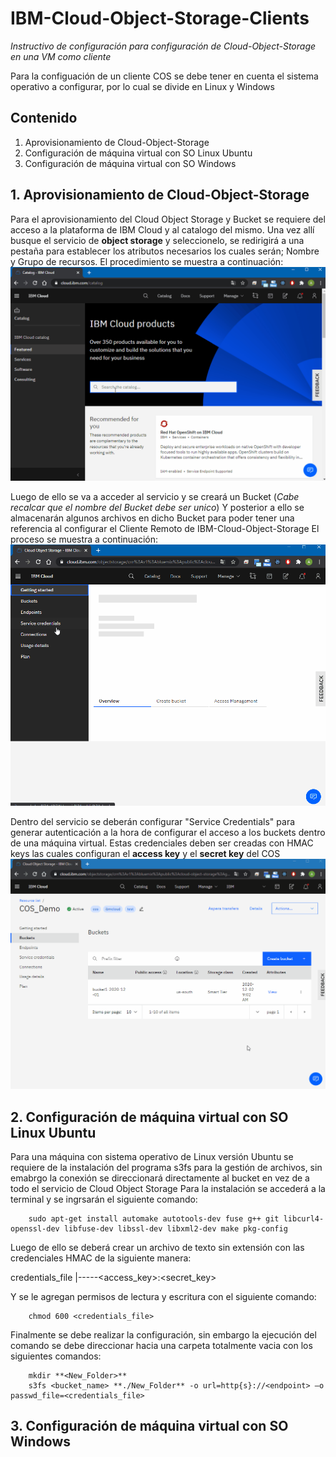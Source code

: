 # IBM-Cloud-Object-Storage-Clients

_Instructivo de configuración para configuración de Cloud-Object-Storage en una VM como cliente_

Para la configuación de un cliente COS se debe tener en cuenta el sistema operativo a configurar, por lo cual se divide en Linux y Windows

## Contenido 

1. Aprovisionamiento de Cloud-Object-Storage
2. Configuración de máquina virtual con SO Linux Ubuntu
3. Configuración de máquina virtual con SO Windows

## 1. Aprovisionamiento de Cloud-Object-Storage
Para el aprovisionamiento del Cloud Object Storage y Bucket se requiere del acceso a la plataforma de IBM Cloud y al catalogo del mismo.
Una vez allí busque el servicio de **object storage** y seleccionelo, se redirigirá a una pestaña para establecer los atributos necesarios los cuales serán; Nombre y Grupo de recursos.
El procedimiento se muestra a continuación:
<img width="800" alt="provision" src="Assets/provision_storage.gif"> 

Luego de ello se va a acceder al servicio y se creará un Bucket (_Cabe recalcar que el nombre del Bucket debe ser unico_)
Y posterior a ello se almacenarán algunos archivos en dicho Bucket para poder tener una referencia al configurar el Cliente Remoto de IBM-Cloud-Object-Storage
El proceso se muestra a continuación:
<img width="800" alt="bucket_creation" src="Assets/bucket_creation.gif"> 

Dentro del servicio se deberán configurar "Service Credentials" para generar autenticación a la hora de configurar el acceso a los buckets dentro de una máquina virtual. Estas credenciales deben ser creadas con HMAC keys las cuales configuran el **access key** y el **secret key** del COS
<img width="800" alt="credentials" src="Assets/credentials.gif"> 

## 2. Configuración de máquina virtual con SO Linux Ubuntu
Para una máquina con sistema operativo de Linux versión Ubuntu se requiere de la instalación del programa s3fs para la gestión de archivos, sin emabrgo la conexión se direccionará directamente al bucket en vez de a todo el servicio de Cloud Object Storage
Para la instalación se accederá a la terminal y se ingrsarán el siguiente comando:
```
    sudo apt-get install automake autotools-dev fuse g++ git libcurl4-openssl-dev libfuse-dev libssl-dev libxml2-dev make pkg-config
```
Luego de ello se deberá crear un archivo de texto sin extensión con las credenciales HMAC de la siguiente manera:

credentials_file
|-----<access_key>:<secret_key>

Y se le agregan permisos de lectura y escritura con el siguiente comando:
```
    chmod 600 <credentials_file>
```

Finalmente se debe realizar la configuración, sin embargo la ejecución del comando se debe direccionar hacia una carpeta totalmente vacia con los siguientes comandos:
```
    mkdir **<New_Folder>**
    s3fs <bucket_name> **./New_Folder** -o url=http{s}://<endpoint> –o passwd_file=<credentials_file>
```

## 3. Configuración de máquina virtual con SO Windows
